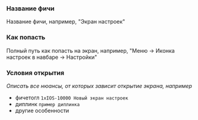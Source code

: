 ### Название фичи

Название фичи, например, "Экран настроек"

### Как попасть

Полный путь как попасть на экран, например, "Меню → Иконка настроек в навбаре → Настройки"

### Условия открытия

_Описать все нюансы, от которых зависит открытие экрана, например_ 

- фичетогл `1xIOS-10000 Новый экран настроек`
- диплинк `пример диплинка`
- другие особенности
